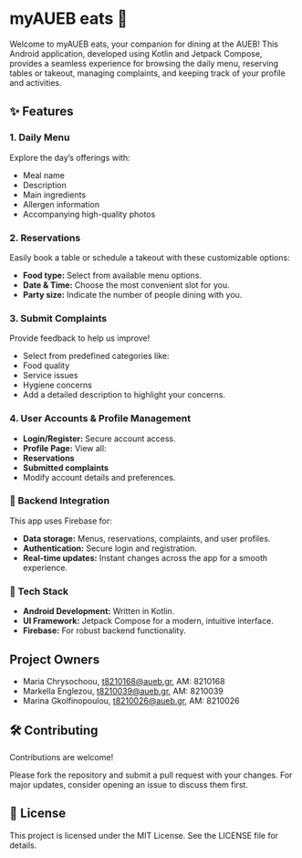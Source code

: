 # myAUEB eats 🍴
Welcome to myAUEB eats, your companion for dining at the AUEB! This Android application, developed using Kotlin and Jetpack Compose, provides a seamless experience for browsing the daily menu, reserving tables or takeout, managing complaints, and keeping track of your profile and activities.

## ✨ Features
### 1. Daily Menu
Explore the day’s offerings with:

- Meal name
- Description
- Main ingredients
- Allergen information
- Accompanying high-quality photos


### 2. Reservations
Easily book a table or schedule a takeout with these customizable options:

- **Food type:** Select from available menu options.
- **Date & Time:** Choose the most convenient slot for you.
- **Party size:** Indicate the number of people dining with you.


### 3. Submit Complaints
Provide feedback to help us improve!

- Select from predefined categories like:
- Food quality
- Service issues
- Hygiene concerns
- Add a detailed description to highlight your concerns.

### 4. User Accounts & Profile Management
- **Login/Register:** Secure account access.
- **Profile Page:** View all:
- **Reservations**
- **Submitted complaints**
- Modify account details and preferences.


### 🔗 Backend Integration
This app uses Firebase for:

- **Data storage:** Menus, reservations, complaints, and user profiles.
- **Authentication:** Secure login and registration.
- **Real-time updates:** Instant changes across the app for a smooth experience.

### 📱 Tech Stack

- **Android Development:** Written in Kotlin.
- **UI Framework:** Jetpack Compose for a modern, intuitive interface.
- **Firebase:** For robust backend functionality.


## Project Owners 

- Maria Chrysochoou, t8210168@aueb.gr, AM: 8210168
- Markella Englezou, t8210039@aueb.gr, AM: 8210039
- Marina Gkolfinopoulou, t8210026@aueb.gr, AM: 8210026

## 🛠️ Contributing
Contributions are welcome! 

Please fork the repository and submit a pull request with your changes. For major updates, consider opening an issue to discuss them first.

## 📄 License
This project is licensed under the MIT License. See the LICENSE file for details.


